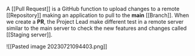 A [[Pull Request]] is a GitHub function to upload changes to a remote [[Repository]] making an application to pull to the **main** [[Branch]]. When we create a **PR**, the Project Lead make different test in a remote server similar to the main server to check the new features and changes called [[Staging server]].

![[Pasted image 20230721094403.png]]
